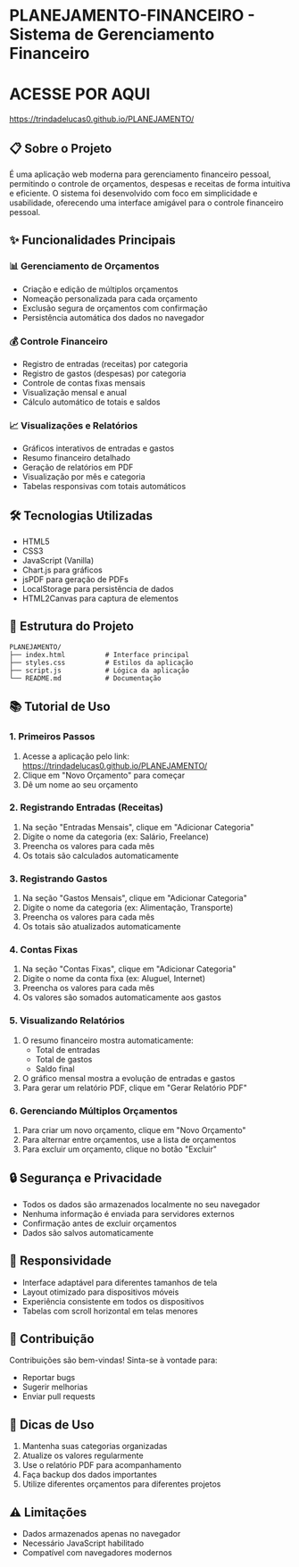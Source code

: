 # PLANEJAMENTO-FINANCEIRO - Sistema de Gerenciamento Financeiro
# ACESSE POR AQUI 
https://trindadelucas0.github.io/PLANEJAMENTO/ 

## 📋 Sobre o Projeto
É uma aplicação web moderna para gerenciamento financeiro pessoal, permitindo o controle de orçamentos, despesas e receitas de forma intuitiva e eficiente. O sistema foi desenvolvido com foco em simplicidade e usabilidade, oferecendo uma interface amigável para o controle financeiro pessoal.

## ✨ Funcionalidades Principais

### 📊 Gerenciamento de Orçamentos
- Criação e edição de múltiplos orçamentos
- Nomeação personalizada para cada orçamento
- Exclusão segura de orçamentos com confirmação
- Persistência automática dos dados no navegador

### 💰 Controle Financeiro
- Registro de entradas (receitas) por categoria
- Registro de gastos (despesas) por categoria
- Controle de contas fixas mensais
- Visualização mensal e anual
- Cálculo automático de totais e saldos

### 📈 Visualizações e Relatórios
- Gráficos interativos de entradas e gastos
- Resumo financeiro detalhado
- Geração de relatórios em PDF
- Visualização por mês e categoria
- Tabelas responsivas com totais automáticos

## 🛠️ Tecnologias Utilizadas
- HTML5
- CSS3
- JavaScript (Vanilla)
- Chart.js para gráficos
- jsPDF para geração de PDFs
- LocalStorage para persistência de dados
- HTML2Canvas para captura de elementos

## 📁 Estrutura do Projeto
```
PLANEJAMENTO/
├── index.html          # Interface principal
├── styles.css          # Estilos da aplicação
├── script.js           # Lógica da aplicação
└── README.md           # Documentação
```

## 📚 Tutorial de Uso

### 1. Primeiros Passos
1. Acesse a aplicação pelo link: https://trindadelucas0.github.io/PLANEJAMENTO/
2. Clique em "Novo Orçamento" para começar
3. Dê um nome ao seu orçamento

### 2. Registrando Entradas (Receitas)
1. Na seção "Entradas Mensais", clique em "Adicionar Categoria"
2. Digite o nome da categoria (ex: Salário, Freelance)
3. Preencha os valores para cada mês
4. Os totais são calculados automaticamente

### 3. Registrando Gastos
1. Na seção "Gastos Mensais", clique em "Adicionar Categoria"
2. Digite o nome da categoria (ex: Alimentação, Transporte)
3. Preencha os valores para cada mês
4. Os totais são atualizados automaticamente

### 4. Contas Fixas
1. Na seção "Contas Fixas", clique em "Adicionar Categoria"
2. Digite o nome da conta fixa (ex: Aluguel, Internet)
3. Preencha os valores para cada mês
4. Os valores são somados automaticamente aos gastos

### 5. Visualizando Relatórios
1. O resumo financeiro mostra automaticamente:
   - Total de entradas
   - Total de gastos
   - Saldo final
2. O gráfico mensal mostra a evolução de entradas e gastos
3. Para gerar um relatório PDF, clique em "Gerar Relatório PDF"

### 6. Gerenciando Múltiplos Orçamentos
1. Para criar um novo orçamento, clique em "Novo Orçamento"
2. Para alternar entre orçamentos, use a lista de orçamentos
3. Para excluir um orçamento, clique no botão "Excluir"

## 🔒 Segurança e Privacidade
- Todos os dados são armazenados localmente no seu navegador
- Nenhuma informação é enviada para servidores externos
- Confirmação antes de excluir orçamentos
- Dados são salvos automaticamente

## 📱 Responsividade
- Interface adaptável para diferentes tamanhos de tela
- Layout otimizado para dispositivos móveis
- Experiência consistente em todos os dispositivos
- Tabelas com scroll horizontal em telas menores

## 🤝 Contribuição
Contribuições são bem-vindas! Sinta-se à vontade para:
- Reportar bugs
- Sugerir melhorias
- Enviar pull requests

## 📝 Dicas de Uso
1. Mantenha suas categorias organizadas
2. Atualize os valores regularmente
3. Use o relatório PDF para acompanhamento
4. Faça backup dos dados importantes
5. Utilize diferentes orçamentos para diferentes projetos

## ⚠️ Limitações
- Dados armazenados apenas no navegador
- Necessário JavaScript habilitado
- Compatível com navegadores modernos


